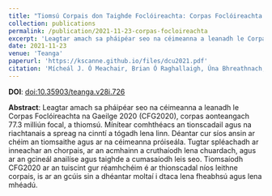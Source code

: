 ```yaml
---
title: "Tiomsú Corpais don Taighde Foclóireachta: Corpas Foclóireachta na Gaeilge (CFG2020)"
collection: publications
permalink: /publication/2021-11-23-corpas-focloireachta
excerpt: 'Leagtar amach sa pháipéar seo na céimeanna a leanadh le Corpas Foclóireachta na Gaeilge 2020 (CFG2020), corpas aonteangach 77.3 milliún focal, a thiomsú.'
date: 2021-11-23
venue: 'Teanga'
paperurl: 'https://kscanne.github.io/files/dcu2021.pdf'
citation: 'Mícheál J. Ó Meachair, Brian Ó Raghallaigh, Úna Bhreathnach, Gearóid Ó Cleircín, and Kevin P. Scannell. Tiomsú Corpais don Taighde Foclóireachta: Corpas Foclóireachta na Gaeilge (CFG2020). <i>TEANGA, the Journal of the Irish Association for Applied Linguistics</i>, 28:278–305, 2021.'
---
```


**DOI**: [doi:10.35903/teanga.v28i.726](https://doi.org/10.35903/teanga.v28i.726)

**Abstract**: Leagtar amach sa pháipéar seo na céimeanna a leanadh le Corpas Foclóireachta na Gaeilge 2020 (CFG2020), corpas aonteangach 77.3 milliún focal, a thiomsú. Mínítear comhthéacs an tionscadail agus na riachtanais a spreag na cinntí a tógadh lena linn. Déantar cur síos ansin ar chéim an tiomsaithe agus ar na céimeanna próiseála. Tugtar spléachadh ar inneachar an chorpais, ar an acmhainn a cruthaíodh lena chuardach, agus ar an gcineál anailíse agus taighde a cumasaíodh leis seo. Tiomsaíodh CFG2020 ar an tuiscint gur réamhchéim é ar thionscadal níos leithne corpais, is ar an gcúis sin a dhéantar moltaí i dtaca lena fheabhsú agus lena mhéadú.

